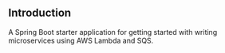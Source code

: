 ## Introduction

A Spring Boot starter application for getting started with writing microservices using AWS Lambda and SQS.
